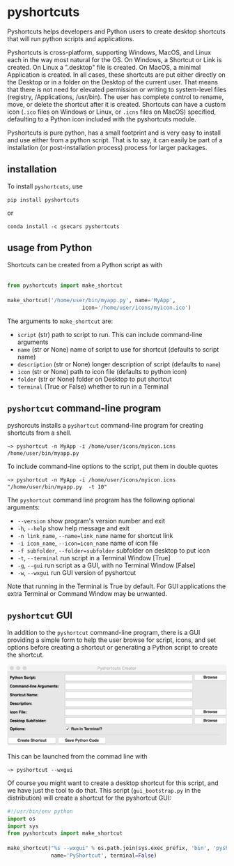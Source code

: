 # pyshortcuts


Pyshortcuts helps developers and Python users to create desktop shortcuts
that will run python scripts and applications.

Pyshortcuts is cross-platform, supporting Windows, MacOS, and Linux each in
the way most natural for the OS.  On Windows, a Shortcut or Link is
created.  On Linux a ".desktop" file is created.  On MacOS, a minimal
Application is created.  In all cases, these shortcuts are put either
directly on the Desktop or in a folder on the Desktop of the current user.
That means that there is not need for elevated permission or writing to
system-level files (registry, /Applications, /usr/bin).  The user has
complete control to rename, move, or delete the shortcut after it is
created.  Shortcuts can have a custom icon (`.ico` files on Windows or
Linux, or `.icns` files on MacOS) specified, defaulting to a Python icon
included with the pyshortcuts module.

Pyshortcuts is pure python, has a small footprint and is very easy to
install and use either from a python script.  That is to say, it can easily
be part of a installation (or post-installation process) process for larger
packages.

## installation

To install `pyshortcuts`, use

```
pip install pyshortcuts
```

or

```
conda install -c gsecars pyshortcuts
```


## usage from Python

Shortcuts can be created from a Python script as with

```python

from pyshortcuts import make_shortcut

make_shortcut('/home/user/bin/myapp.py', name='MyApp',
                        icon='/home/user/icons/myicon.ico')
```

The arguments to `make_shortcut` are:


  * `script`   (str)  path to script to run.  This can include  command-line arguments
  * `name`   (str or None)  name of script to use for shortcut (defaults to script name)
  * `description`   (str or None)  longer description of script (defaults to `name`)
  * `icon`   (str or None) path to icon file (defaults to python icon)
  * `folder`   (str or None) folder on Desktop to put shortcut
  * `terminal`   (True or False) whether to run in a Terminal

##  `pyshortcut` command-line program

pyshorcuts installs a `pyshortcut` command-line program for creating shortcuts from a shell.

```
~> pyshortcut -n MyApp -i /home/user/icons/myicon.icns  /home/user/bin/myapp.py
```

To include command-line options to the script, put them in double quotes

```
~> pyshortcut -n MyApp -i /home/user/icons/myicon.icns "/home/user/bin/myapp.py  -t 10"
```

The `pyshortcut` command line program has the following optional arguments:

  * `--version`           show program's version number and exit
  * `-h`, `--help`        show help message and exit
  * `-n link_name`, `--name=link_name`  name for shortcut link
  * `-i icon_name`, `--icon=icon_name`  name of icon file
  * `-f subfolder`, `--folder=subfolder` subfolder on desktop to put icon
  * `-t`, `--terminal`   run script in a Terminal Window [True]
  * `-g`, `--gui`          run script as a GUI, with no Terminal Window [False]
  * `-w`, `--wxgui`     run GUI version of pyshortcut

Note that running in the Terminal is True by default.  For GUI applications
the extra Terminal or Command Window may be unwanted.


## `pyshortcut` GUI

In addition to the `pyshortcut` command-line program, there is a GUI
providing a simple form to help the user browse for script, icons, and set
options before creating a shortcut or generating a Python script to create
the shortcut.

![PyShortcut Screenshot](PyshortcutGUI.png)

This can be launched from the commad line with

```
~> pyshortcut --wxgui
```

Of course you might want to create a desktop shortcut for this script, and
we have just the tool to do that.  This script (`gui_bootstrap.py` in
the distribution) will create a shortcut for the pyshortcut GUI:

```python
#!/usr/bin/env python
import os
import sys
from pyshortcuts import make_shortcut

make_shortcut("%s --wxgui" % os.path.join(sys.exec_prefix, 'bin', 'pyshortcut'),
              name='PyShortcut', terminal=False)
```
